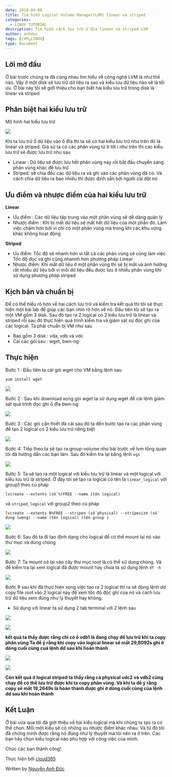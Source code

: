 ```yaml
---
date: 2019-04-08
title: Tìm hiểu Logical Volume Manager(LVM) linear và striped 
categories:
  - LINUX TUTORIAL
description: Tìm hiểu cách lưu trữ ổ đĩa linear và striped LVM 
author: anhduc
tags: [LVM,LINUX]
type: Document
---
```


## Lời mở đầu
Ở bài trước chúng ta đã cùng nhau tìm hiểu về công nghệ LVM là như thế nào. Vậy ở một disk sẽ lưu trữ dữ liệu ra sao và kiểu lưu dữ liệu nào sẽ là tối ưu. Ở bài này tôi sẽ giới thiệu cho bạn biết hai kiểu lưu trữ trong disk là linear và striped 

## Phân biệt hai kiểu lưu trữ 
Mô hình hai kiểu lưu trữ 

![](/images/img_lvm/linear_striperd/27-linear-vs-striped-logical-volume-overview.png)

Khi ta lưu trữ ổ dữ liệu vào ổ đĩa thì ta sẽ có hai kiểu lưu trữ như trên đó là linear và striped. Giả sử ta có các phân vùng từ b tới i như trên thì các kiểu lưu trữ sẽ được lưu trữ như sau 
- Linear : Dữ liệu sẽ được lưu hết phân vùng này rồi bắt đầu chuyển sang phân vùng khác để lưu trữ
- Striped: sẽ chia đều các dữ liệu ra và ghi vào các phân vùng đã có. Và cách chia dữ liệu ra bao nhiêu thì được định sẵn bởi người cài đặt nó

## Ưu điểm và nhược điểm của hai kiểu lưu trữ
**Linear**
- Ưu điểm : Các dữ liệu tập trung vào một phân vùng sẽ dễ dàng quản lý
- Nhược điểm : Khi bị mất dữ liệu sẽ mất hết dữ liệu của một phần đó. Làm việc chậm hơn bởi vì chỉ có một phân vùng mà trong khi các khu vừng khác không hoạt động

**Striped**
- Ưu điểm: Tốc độ sẽ nhanh hơn vì tất cả các phân vùng sẽ cùng làm việc. Tốc độ đọc và ghi cũng nhannh hơn phương pháp Linear
- Nhược điểm: Khi mất dữ liệu ở một phân vùng thì sẽ bị mất và ảnh hưởng rất nhiều dữ liệu bởi vì mỗi dữ liệu đều được lưu ở nhiều phân vùng khi sử dụng phương pháp striped

## Kịch bản và chuẩn bị
Để có thể hiểu rõ hơn về hai cách lưu trữ và kiểm tra kết quả thì tôi sẽ thực hiện một bài lab để giúp các bạn nhìn rõ hơn về nó. Đầu tiên tôi sẽ tạo ra một VM gồm 3 disk. Sau đó tạo ra 2 logical có 2 kiểu lưu trữ là linear và striped rồi sau đó thực hiện quá trình kiểm tra và giám sát sự đọc ghi của các logical. Ta phải chuẩn bị VM như sau
- Bao gồm 3 disk : vda, vdb và vdc 
- Cài các gói sau : wget, bwn-ng 

## Thực hiện
Bước 1 : Đầu tiên ta cài gói wget cho VM bằng lệnh sau 
```
yum install wget
```

![](/images/img_lvm/linear_striperd/screenshot_8.png)

Bước 2 : Sau khi download xong gói wget ta sử dụng wget để cài lệnh giám sát quá trình đọc ghi ổ đĩa bwn-ng 

![](/images/img_lvm/linear_striperd/screenshot.png)

Bước 3 : Các gói cần thiết đã cài sau đó ta đến bước tạo ra các phân vùng để tạo 2 logical có 2 kiểu lưu trữ riêng biệt

![](/images/img_lvm/linear_striperd/screenshot_1.png)

Bước 4: Tiếp theo ta sẽ tạo ra group-volume như bài trước về lvm tổng quan tôi đã hướng dẫn các bạn làm. Sau đó kiểm tra lại bằng lệnh `vgs`

![](/images/img_lvm/linear_striperd/screenshot_2.png)

Bước 5: Ta sẽ tạo ra một logical với kiểu lưu trữ là linear và một logical với kiểu lưu trữ là striped. Ở đây tôi sẽ tạo ra logical có tên là `linear_logical` với group1 theo cú pháp 
```
lvcreate --extents (số %)FREE --name (tên logical)
```
và `striped_logical` với group2 theo cú pháp 
```
lvcreate --extents N%FREE --stripes (số physical) --stripesize (số dung lượng) --name (tên logical) (tên group )
```

![](/images/img_lvm/linear_striperd/screenshot_3.png)

Bước 6: Sau đó ta đi tạo định dạng cho logical để có thể mount lại nó vào thư mục và dùng chúng 

![](/images/img_lvm/linear_striperd/screenshot_4.png)

Bước 7: Ta mount nó lại vào cây thư mục root là có thể sử dụng chúng. Và để kiểm tra lại xem logical đã được mount hay chưa ta sử dụng lệnh `df -h` 

![](/images/img_lvm/linear_striperd/screenshot_5.png)

Bước 8 sau khi đã thực hiện xong việc tạo ra 2 logical thì ra sẽ dùng lệnh dd copy file root vào 2 logical này để xem tốc độ độc ghi của nó và cách lưu trữ dữ liệu xem đúng như lý thuyết hay không.
- Sử dụng với linear ta sử dụng 2 tab terminal với 2 lệnh sau 

![](/images/img_lvm/linear_striperd/screenshot_6.png)

![](/images/img_lvm/linear_striperd/photo_2019-05-20_19-59-59.jpg)

**kết quả ta thấy được rằng chỉ có ổ vdb1 là đang chạy để  lưu trữ khi ta copy phân vùng Ta để ý rằng khi copy vào logical linear sẽ mất 29,8092s ghi ở dòng cuối cùng cuả lệnh dd sau khi hoàn thành**

![](/images/img_lvm/linear_striperd/screenshot_9.png)

![](/images/img_lvm/linear_striperd/screenshot_7.png)

**Còn kết quả ở logical striped ta thấy rằng cả physical vdc2 và vdb2 cùng chạy để  có thể lưu trữ được khi ta copy phân vùng. Và khi ta để ý rằng copy sẽ mất 19,2649s là hoàn thành được ghi ở dòng cuối cùng của lệnh dd sau khi hoàn thành**

## Kết Luận
Ở bài vừa qua tôi đã giới thiệu về hai kiểu logical mà khi chúng ta tạo ra có thể chọn. Mỗi một kiểu sẽ có những ưu nhược điểm khác nhau. Và từ đó tôi đã chứng minh được rằng nó đúng như lý thuyết mà tôi nên ra ở trên. Các bạn hãy chọn kiểu logical nào phù hợp với công việc của mình. 

Chúc các bạn thành công!

Thực hiện bởi [cloud365](https://cloud365.vn/)

Written by [Nguyễn Anh Đức](https://nhanhoa.com/)